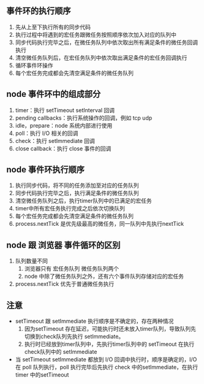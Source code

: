 ## 事件环的执行顺序
1. 先从上至下执行所有的同步代码
2. 执行过程中将遇到的宏任务跟微任务按照顺序依次加入对应的队列中
3. 同步代码执行完毕之后，在微任务队列中依次取出所有满足条件的微任务回调执行
4. 清空微任务队列后，在宏任务队列中依次取出满足条件的宏任务回调执行
5. 循环事件环操作
6. 每个宏任务完成都会先清空满足条件的微任务队列

## node 事件环中的组成部分
1. timer：执行 setTimeout setInterval 回调
2. pending callbacks：执行系统操作的回调，例如 tcp udp
3. idle，prepare：node 系统内部进行使用
4. poll：执行 I/O 相关的回调
5. check：执行 setImmediate 回调
6. close callback：执行 close 事件的回调

## node 事件环执行顺序
1. 执行同步代码，将不同的任务添加至对应的任务队列
2. 同步代码执行完毕之后，执行满足条件的微任务队列
3. 清空微任务队列之后，执行timer队列中的已满足的宏任务
4. timer中所有宏任务执行完成之后依次切换队列
5. 每个宏任务完成都会先清空满足条件的微任务队列
6. process.nextTick 是优先级最高的微任务，同一队列中先执行nextTick

## node 跟 浏览器 事件循环的区别
1. 队列数量不同
   1. 浏览器只有 宏任务队列 微任务队列两个
   2. node 中除了微任务队列之外，还有六个事件队列存储对应的宏任务
2. process.nextTick 优先于普通微任务执行

## 注意
- setTimeout 跟 setImmediate 执行顺序是不确定的，存在两种情况
  1. 因为setTimeout 存在延迟，可能执行时还未放入timer队列，导致队列先切换到check队列先执行 setImmediate。
  2. 执行时已经放到timer队列中，先执行timer队列中的 setTimeout 在执行check队列中的 setImmediate
- 当 setTimeout setImmediate 都放到 I/O 回调中执行时，顺序是确定的，I/O 在 poll 队列执行，poll 执行完毕后先执行 check 中的setImmediate，在执行 timer 中的setTimeout